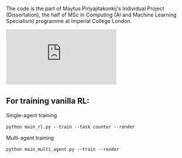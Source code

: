 The code is the part of Maytus Piriyajitakonkij's Individual Project (Dissertation), the half of MSc in Computing (AI and Machine Learning Specialism) programme at Imperial College London.

![alt text](https://github.com/maytusp/tennis2d_RL/blob/main/blended_all_tasks.pdf)

## For training vanilla RL:  

Single-agent training  
```
python main_rl.py --train --task counter --render
```

Multi-agent training  
```
python main_multi_agent.py --train --render
```





